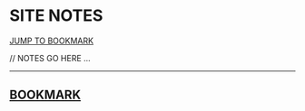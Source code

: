<link rel="stylesheet" href="css/style.css" />

# SITE NOTES

<a id="top-bookmark-btn" class="bookmark-link" href="#bookmark">JUMP TO BOOKMARK</a>

// NOTES GO HERE ...

---

<a id="bookmark" href="#top-bookmark-btn" title="back to top">BOOKMARK</a>
---






